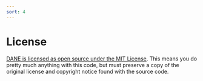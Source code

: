 ```yaml
---
sort: 4
---
```


# License

[DANE is licensed as open source under the MIT License](https://github.com/dane-tool/dane/blob/main/LICENSE). This means you do pretty much anything with this code, but must preserve a copy of the original license and copyright notice found with the source code.

